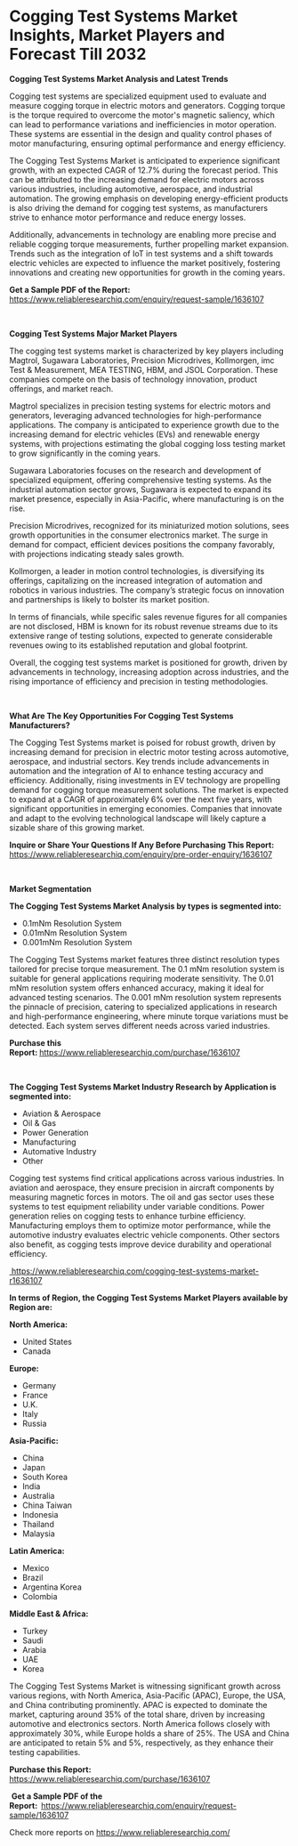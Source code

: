 <p><h1>Cogging Test Systems Market Insights, Market Players and Forecast Till 2032</h1></p><p><strong>Cogging Test Systems Market Analysis and Latest Trends</strong></p>
<p><p>Cogging test systems are specialized equipment used to evaluate and measure cogging torque in electric motors and generators. Cogging torque is the torque required to overcome the motor's magnetic saliency, which can lead to performance variations and inefficiencies in motor operation. These systems are essential in the design and quality control phases of motor manufacturing, ensuring optimal performance and energy efficiency.</p><p>The Cogging Test Systems Market is anticipated to experience significant growth, with an expected CAGR of 12.7% during the forecast period. This can be attributed to the increasing demand for electric motors across various industries, including automotive, aerospace, and industrial automation. The growing emphasis on developing energy-efficient products is also driving the demand for cogging test systems, as manufacturers strive to enhance motor performance and reduce energy losses.</p><p>Additionally, advancements in technology are enabling more precise and reliable cogging torque measurements, further propelling market expansion. Trends such as the integration of IoT in test systems and a shift towards electric vehicles are expected to influence the market positively, fostering innovations and creating new opportunities for growth in the coming years.</p></p>
<p><strong>Get a Sample PDF of the Report:&nbsp;</strong> <a href="https://www.reliableresearchiq.com/enquiry/request-sample/1636107?utm_campaign=3314&utm_medium=2&utm_source=Github&utm_content=ia&utm_term=23032025&utm_id=cogging-test-systems">https://www.reliableresearchiq.com/enquiry/request-sample/1636107</a></p>
<p>&nbsp;</p>
<p><strong>Cogging Test Systems Major Market Players</strong></p>
<p><p>The cogging test systems market is characterized by key players including Magtrol, Sugawara Laboratories, Precision Microdrives, Kollmorgen, imc Test & Measurement, MEA TESTING, HBM, and JSOL Corporation. These companies compete on the basis of technology innovation, product offerings, and market reach.</p><p>Magtrol specializes in precision testing systems for electric motors and generators, leveraging advanced technologies for high-performance applications. The company is anticipated to experience growth due to the increasing demand for electric vehicles (EVs) and renewable energy systems, with projections estimating the global cogging loss testing market to grow significantly in the coming years.</p><p>Sugawara Laboratories focuses on the research and development of specialized equipment, offering comprehensive testing systems. As the industrial automation sector grows, Sugawara is expected to expand its market presence, especially in Asia-Pacific, where manufacturing is on the rise.</p><p>Precision Microdrives, recognized for its miniaturized motion solutions, sees growth opportunities in the consumer electronics market. The surge in demand for compact, efficient devices positions the company favorably, with projections indicating steady sales growth.</p><p>Kollmorgen, a leader in motion control technologies, is diversifying its offerings, capitalizing on the increased integration of automation and robotics in various industries. The company’s strategic focus on innovation and partnerships is likely to bolster its market position.</p><p>In terms of financials, while specific sales revenue figures for all companies are not disclosed, HBM is known for its robust revenue streams due to its extensive range of testing solutions, expected to generate considerable revenues owing to its established reputation and global footprint.</p><p>Overall, the cogging test systems market is positioned for growth, driven by advancements in technology, increasing adoption across industries, and the rising importance of efficiency and precision in testing methodologies.</p></p>
<p>&nbsp;</p>
<p><strong>What Are The Key Opportunities For Cogging Test Systems Manufacturers?</strong></p>
<p><p>The Cogging Test Systems market is poised for robust growth, driven by increasing demand for precision in electric motor testing across automotive, aerospace, and industrial sectors. Key trends include advancements in automation and the integration of AI to enhance testing accuracy and efficiency. Additionally, rising investments in EV technology are propelling demand for cogging torque measurement solutions. The market is expected to expand at a CAGR of approximately 6% over the next five years, with significant opportunities in emerging economies. Companies that innovate and adapt to the evolving technological landscape will likely capture a sizable share of this growing market.</p></p>
<p><strong>Inquire or Share Your Questions If Any Before Purchasing This Report:</strong> <a href="https://www.reliableresearchiq.com/enquiry/pre-order-enquiry/1636107?utm_campaign=3314&utm_medium=2&utm_source=Github&utm_content=ia&utm_term=23032025&utm_id=cogging-test-systems">https://www.reliableresearchiq.com/enquiry/pre-order-enquiry/1636107</a></p>
<p>&nbsp;</p>
<p><strong>Market Segmentation</strong></p>
<p><strong>The Cogging Test Systems Market Analysis by types is segmented into:</strong></p>
<p><ul><li>0.1mNm Resolution System</li><li>0.01mNm Resolution System</li><li>0.001mNm Resolution System</li></ul></p>
<p><p>The Cogging Test Systems market features three distinct resolution types tailored for precise torque measurement. The 0.1 mNm resolution system is suitable for general applications requiring moderate sensitivity. The 0.01 mNm resolution system offers enhanced accuracy, making it ideal for advanced testing scenarios. The 0.001 mNm resolution system represents the pinnacle of precision, catering to specialized applications in research and high-performance engineering, where minute torque variations must be detected. Each system serves different needs across varied industries.</p></p>
<p><strong>Purchase this Report:&nbsp;</strong><a href="https://www.reliableresearchiq.com/purchase/1636107?utm_campaign=3314&utm_medium=2&utm_source=Github&utm_content=ia&utm_term=23032025&utm_id=cogging-test-systems">https://www.reliableresearchiq.com/purchase/1636107</a></p>
<p>&nbsp;</p>
<p><strong>The Cogging Test Systems Market Industry Research by Application is segmented into:</strong></p>
<p><ul><li>Aviation & Aerospace</li><li>Oil & Gas</li><li>Power Generation</li><li>Manufacturing</li><li>Automative Industry</li><li>Other</li></ul></p>
<p><p>Cogging test systems find critical applications across various industries. In aviation and aerospace, they ensure precision in aircraft components by measuring magnetic forces in motors. The oil and gas sector uses these systems to test equipment reliability under variable conditions. Power generation relies on cogging tests to enhance turbine efficiency. Manufacturing employs them to optimize motor performance, while the automotive industry evaluates electric vehicle components. Other sectors also benefit, as cogging tests improve device durability and operational efficiency.</p></p>
<p><a href="https://www.reliableresearchiq.com/cogging-test-systems-market-r1636107?utm_campaign=3314&utm_medium=2&utm_source=Github&utm_content=ia&utm_term=23032025&utm_id=cogging-test-systems">&nbsp;https://www.reliableresearchiq.com/cogging-test-systems-market-r1636107</a></p>
<p><strong>In terms of Region, the Cogging Test Systems Market Players available by Region are:</strong></p>
<p>
    <p> <strong> North America: </strong>
        <ul>
            <li>United States</li>
            <li>Canada</li>
        </ul>
        </p> 
    <p> <strong> Europe: </strong>
        <ul>
            <li>Germany</li>
            <li>France</li>
            <li>U.K.</li>
            <li>Italy</li>
            <li>Russia</li>
        </ul>
        </p> 
    <p> <strong> Asia-Pacific: </strong>
        <ul>
            <li>China</li>
            <li>Japan</li>
            <li>South Korea</li>
            <li>India</li>
            <li>Australia</li>
            <li>China Taiwan</li>
            <li>Indonesia</li>
            <li>Thailand</li>
            <li>Malaysia</li>
        </ul>
        </p> 
    <p> <strong> Latin America: </strong>
        <ul>
            <li>Mexico</li>
            <li>Brazil</li>
            <li>Argentina Korea</li>
            <li>Colombia</li>
        </ul>
        </p> 
    <p> <strong> Middle East & Africa: </strong>
        <ul>
            <li>Turkey</li>
            <li>Saudi</li>
            <li>Arabia</li>
            <li>UAE</li>
            <li>Korea</li>
        </ul>
    </p>
    </p>
<p><p>The Cogging Test Systems Market is witnessing significant growth across various regions, with North America, Asia-Pacific (APAC), Europe, the USA, and China contributing prominently. APAC is expected to dominate the market, capturing around 35% of the total share, driven by increasing automotive and electronics sectors. North America follows closely with approximately 30%, while Europe holds a share of 25%. The USA and China are anticipated to retain 5% and 5%, respectively, as they enhance their testing capabilities.</p></p>
<p><strong>Purchase this Report: </strong><a href="https://www.reliableresearchiq.com/purchase/1636107?utm_campaign=3314&utm_medium=2&utm_source=Github&utm_content=ia&utm_term=23032025&utm_id=cogging-test-systems">https://www.reliableresearchiq.com/purchase/1636107</a></p>
<p>&nbsp;<strong>Get a Sample PDF of the Report:&nbsp;&nbsp;</strong><a href="https://www.reliableresearchiq.com/enquiry/request-sample/1636107?utm_campaign=3314&utm_medium=2&utm_source=Github&utm_content=ia&utm_term=23032025&utm_id=cogging-test-systems">https://www.reliableresearchiq.com/enquiry/request-sample/1636107</a></p>
<p><strong></strong></p>
<p>Check more reports on <a href="https://www.reliableresearchiq.com/?utm_campaign=3314&utm_medium=2&utm_source=Github&utm_content=ia&utm_term=23032025&utm_id=cogging-test-systems">https://www.reliableresearchiq.com/</a></p>